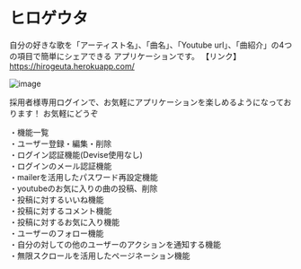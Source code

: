 # ヒロゲウタ

自分の好きな歌を「アーティスト名」、「曲名」、「Youtube url」、「曲紹介」の4つの項目で簡単にシェアできる
アプリケーションです。
【リンク】https://hirogeuta.herokuapp.com/

![image](https://user-images.githubusercontent.com/60835765/91638482-d9285500-ea4a-11ea-970e-fc862d5d39cf.png)


採用者様専用ログインで、お気軽にアプリケーションを楽しめるようになっております！
お気軽にどうぞ

・機能一覧  
・ユーザー登録・編集・削除  
・ログイン認証機能(Devise使用なし)  
・ログインのメール認証機能  
・mailerを活用したパスワード再設定機能  
・youtubeのお気に入りの曲の投稿、削除  
・投稿に対するいいね機能  
・投稿に対するコメント機能  
・投稿に対するお気に入り機能  
・ユーザーのフォロー機能  
・自分の対しての他のユーザーのアクションを通知する機能  
・無限スクロールを活用したページネーション機能  


